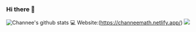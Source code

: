 ### Hi there 👋
![Channee's github stats](https://github-readme-stats.vercel.app/api?username=chamon562&theme=blue-green&show_icons=true)
💻 Website:(https://channeemath.netlify.app/)
[![](https://img.shields.io/badge/-linkedin-0073B1?style=flat-square)](https://www.linkedin.com/in/channeemath562/)

<!--
**chamon562/chamon562** is a ✨ _special_ ✨ repository because its `README.md` (this file) appears on your GitHub profile.

Here are some ideas to get you started:

- 🔭 I’m currently working on ...
- 🌱 I’m currently learning ...
- 👯 I’m looking to collaborate on ...
- 🤔 I’m looking for help with ...
- 💬 Ask me about ...
- 📫 How to reach me: ...
- 😄 Pronouns: ...
- ⚡ Fun fact: ...
-->

